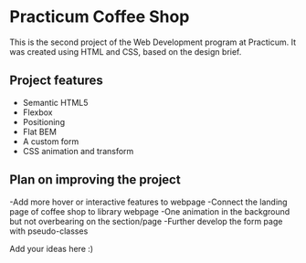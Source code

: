 # Practicum Coffee Shop

This is the second project of the Web Development program at Practicum. It was created using HTML and CSS, based on the design brief.

## Project features

- Semantic HTML5
- Flexbox
- Positioning
- Flat BEM
- A custom form
- CSS animation and transform

## Plan on improving the project
-Add more hover or interactive features to webpage
-Connect the landing page of coffee shop to library webpage
-One animation in the background but not overbearing on the section/page
-Further develop the form page with pseudo-classes


Add your ideas here :)
